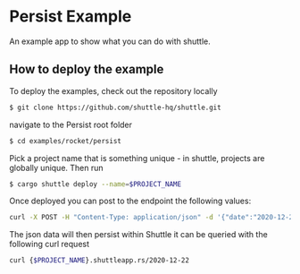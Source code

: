 # Persist Example

An example app to show what you can do with shuttle.

## How to deploy the example

To deploy the examples, check out the repository locally

```bash
$ git clone https://github.com/shuttle-hq/shuttle.git
```

navigate to the Persist root folder

```bash
$ cd examples/rocket/persist
```

Pick a project name that is something unique - in shuttle,
projects are globally unique. Then run

```bash
$ cargo shuttle deploy --name=$PROJECT_NAME
```

Once deployed you can post to the endpoint the following values:
```bash
curl -X POST -H "Content-Type: application/json" -d '{"date":"2020-12-22", "temp_high":5, "temp_low":5, "precipitation": 5}' {$PROJECT_NAME}.shuttleapp.rs
```

The json data will then persist within Shuttle it can be queried with the following curl request

```bash
curl {$PROJECT_NAME}.shuttleapp.rs/2020-12-22
```